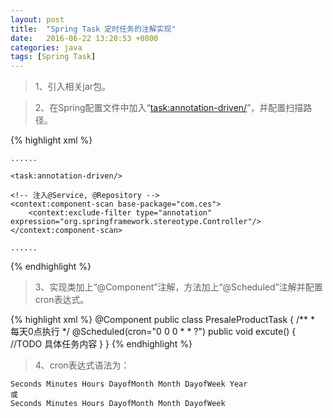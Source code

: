 ```yaml
---
layout: post
title:  "Spring Task 定时任务的注解实现"
date:   2016-06-22 13:20:53 +0800
categories: java
tags: [Spring Task]
---
```

> 1、引入相关jar包。

> 2、在Spring配置文件中加入“<task:annotation-driven/>”，并配置扫描路径。

{% highlight xml %}
<?xml version="1.0" encoding="UTF-8"?>
<beans xmlns="http://www.springframework.org/schema/beans"
       xmlns:xsi="http://www.w3.org/2001/XMLSchema-instance"
       xmlns:context="http://www.springframework.org/schema/context"
       xmlns:task="http://www.springframework.org/schema/task"
       xsi:schemaLocation="http://www.springframework.org/schema/beans
            http://www.springframework.org/schema/beans/spring-beans.xsd
            http://www.springframework.org/schema/context
            http://www.springframework.org/schema/context/spring-context.xsd http://www.springframework.org/schema/task http://www.springframework.org/schema/task/spring-task.xsd">

    ......

    <task:annotation-driven/>

    <!-- 注入@Service, @Repository -->
    <context:component-scan base-package="com.ces">
        <context:exclude-filter type="annotation" expression="org.springframework.stereotype.Controller"/>
    </context:component-scan>

    ......

</beans>
{% endhighlight %}

> 3、实现类加上“@Component”注解，方法加上“@Scheduled”注解并配置cron表达式。

{% highlight xml %}
@Component
public class PresaleProductTask {
    /**
     * 每天0点执行
     */
    @Scheduled(cron="0 0 0 * * ?")
    public void excute() {
      //TODO 具体任务内容
    }
}
{% endhighlight %}

> 4、cron表达式语法为：

```
Seconds Minutes Hours DayofMonth Month DayofWeek Year
或
Seconds Minutes Hours DayofMonth Month DayofWeek
```
